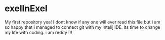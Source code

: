 # exelInExel
My first repository yea!
I dont know if any one will ever read this file but i am so happy that i managed to connect git with my intelij IDE. Its time to change my life with coding. i am reddy !!!
